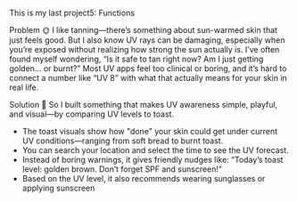 This is my last project5: Functions

Problem 🌞
I like tanning—there’s something about sun-warmed skin that just feels good. But I also know UV rays can be damaging, especially when you’re exposed without realizing how strong the sun actually is. I’ve often found myself wondering, “Is it safe to tan right now? Am I just getting golden… or burnt?” Most UV apps feel too clinical or boring, and it’s hard to connect a number like “UV 8” with what that actually means for your skin in real life.

Solution 🍞
So I built something that makes UV awareness simple, playful, and visual—by comparing UV levels to toast.

- The toast visuals show how "done" your skin could get under current UV conditions—ranging from soft bread to burnt toast.
- You can search your location and select the time to see the UV forecast.
- Instead of boring warnings, it gives friendly nudges like:
“Today’s toast level: golden brown. Don’t forget SPF and sunscreen!”
- Based on the UV level, it also recommends wearing sunglasses or applying sunscreen
